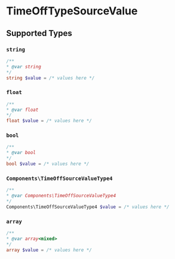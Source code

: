 # TimeOffTypeSourceValue


## Supported Types

### `string`

```php
/**
* @var string
*/
string $value = /* values here */
```

### `float`

```php
/**
* @var float
*/
float $value = /* values here */
```

### `bool`

```php
/**
* @var bool
*/
bool $value = /* values here */
```

### `Components\TimeOffSourceValueType4`

```php
/**
* @var Components\TimeOffSourceValueType4
*/
Components\TimeOffSourceValueType4 $value = /* values here */
```

### `array`

```php
/**
* @var array<mixed>
*/
array $value = /* values here */
```

